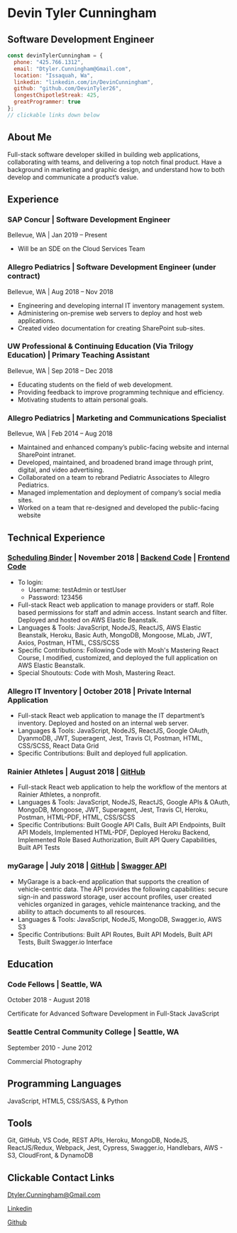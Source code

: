 # Devin Tyler Cunningham

## Software Development Engineer

```javascript
const devinTylerCunningham = {
  phone: "425.766.1312",
  email: "Dtyler.Cunningham@Gmail.com",
  location: "Issaquah, Wa",
  linkedin: "linkedin.com/in/DevinCunningham",
  github: "github.com/DevinTyler26",
  longestChipotleStreak: 425,
  greatProgrammer: true
};
// clickable links down below
```

## About Me

Full-stack software developer skilled in building web applications, collaborating with teams, and delivering a top notch final product. Have a background in marketing and graphic design, and understand how to both develop and communicate a product’s value.

## Experience

### SAP Concur | Software Development Engineer

Bellevue, WA | Jan 2019 – Present

- Will be an SDE on the Cloud Services Team

### Allegro Pediatrics | Software Development Engineer (under contract)

Bellevue, WA | Aug 2018 – Nov 2018

- Engineering and developing internal IT inventory management system.
- Administering on-premise web servers to deploy and host web applications.
- Created video documentation for creating SharePoint sub-sites.

### UW Professional & Continuing Education (Via Trilogy Education) | Primary Teaching Assistant

Bellevue, WA | Sep 2018 – Dec 2018

- Educating students on the field of web development.
- Providing feedback to improve programming technique and efficiency.
- Motivating students to attain personal goals.

### Allegro Pediatrics | Marketing and Communications Specialist

Bellevue, WA | Feb 2014 – Aug 2018

- Maintained and enhanced company’s public-facing website and internal SharePoint intranet.
- Developed, maintained, and broadened brand image through print, digital, and video advertising.
- Collaborated on a team to rebrand Pediatric Associates to Allegro Pediatrics.
- Managed implementation and deployment of company’s social media sites.
- Worked on a team that re-designed and developed the public-facing website

## Technical Experience

### [Scheduling Binder](http://scbinder.us-west-2.elasticbeanstalk.com/) | November 2018 | [Backend Code](https://github.com/DevinTyler26/scBinder_backend) | [Frontend Code](https://github.com/DevinTyler26/scBinder_frontend)

- To login:
  - Username: testAdmin or testUser
  - Password: 123456
- Full-stack React web application to manage providers or staff. Role based permissions for staff and admin access. Instant search and filter. Deployed and hosted on AWS Elastic Beanstalk.
- Languages & Tools: JavaScript, NodeJS, ReactJS, AWS Elastic Beanstalk, Heroku, Basic Auth, MongoDB, Mongoose, MLab, JWT, Axios, Postman, HTML, CSS/SCSS
- Specific Contributions: Following Code with Mosh's Mastering React Course, I modified, customized, and deployed the full application on AWS Elastic Beanstalk.
- Special Shoutouts: Code with Mosh, Mastering React.

### Allegro IT Inventory | October 2018 | Private Internal Application

- Full-stack React web application to manage the IT department’s inventory. Deployed and hosted on an internal web server.
- Languages & Tools: JavaScript, NodeJS, ReactJS, Google OAuth, DyanmoDB, JWT, Superagent, Jest, Travis CI, Postman, HTML, CSS/SCSS, React Data Grid
- Specific Contributions: Built and deployed full application.

### Rainier Athletes | August 2018 | [GitHub](https://github.com/Rainier-Athletes)

- Full-stack React web application to help the workflow of the mentors at Rainier Athletes, a nonprofit.
- Languages & Tools: JavaScript, NodeJS, ReactJS, Google APIs & OAuth, MongoDB, Mongoose, JWT, Superagent, Jest, Travis CI, Heroku, Postman, HTML-PDF, HTML, CSS/SCSS
- Specific Contributions: Built Google API Calls, Built API Endpoints, Built API Models, Implemented HTML-PDF, Deployed Heroku Backend, Implemented Role Based Authorization, Built API Query Capabilities, Built API Tests

### myGarage | July 2018 | [GitHub](https://github.com/Chemenes/myGarage) | [Swagger API](https://app.swaggerhub.com/apis/DevinTyler26/myGarageAPI/1.0.0#/)

- MyGarage is a back-end application that supports the creation of vehicle-centric data. The API provides the following capabilities: secure sign-in and password storage, user account profiles, user created vehicles organized in garages, vehicle maintenance tracking, and the ability to attach documents to all resources.
- Languages & Tools: JavaScript, NodeJS, MongoDB, Swagger.io, AWS S3
- Specific Contributions: Built API Routes, Built API Models, Built API Tests, Built Swagger.io Interface

## Education

### Code Fellows | Seattle, WA

October 2018 - August 2018

Certificate for Advanced Software Development in Full-Stack JavaScript

### Seattle Central Community College | Seattle, WA

September 2010 - June 2012

Commercial Photography

## Programming Languages

JavaScript, HTML5, CSS/SASS, & Python

## Tools

Git, GitHub, VS Code, REST APIs, Heroku, MongoDB, NodeJS,
ReactJS/Redux, Webpack, Jest, Cypress, Swagger.io, Handlebars, AWS - S3, CloudFront,
& DynamoDB

## Clickable Contact Links

Dtyler.Cunningham@Gmail.com

[Linkedin](https://linkedin.com/in/DevinCunningham)

[Github](https://github.com/DevinTyler26)
